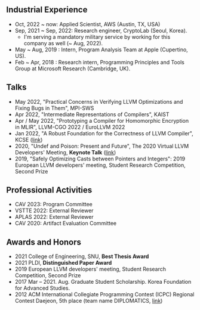 ## Industrial Experience

- Oct, 2022 ~ now: Applied Scientist, AWS (Austin, TX, USA)
- Sep, 2021 ~ Sep, 2022: Research engineer, CryptoLab (Seoul, Korea).
  * I'm serving a mandatory military service by working for this company as well (~ Aug, 2022).
- May ~ Aug, 2019 : Intern, Program Analysis Team at Apple (Cupertino, US).
- Feb ~ Apr, 2018 : Research intern, Programming Principles and Tools Group at Microsoft Research (Cambridge, UK).

## Talks

* May 2022, "Practical Concerns in Verifying LLVM Optimizations and Fixing Bugs in Them", MPI-SWS
* Apr 2022, "Intermediate Representations of Compilers", KAIST
* Apr / May 2022, "Prototyping a Compiler for Homomorphic Encryption in MLIR", LLVM-CGO 2022 / EuroLLVM 2022
* Jan 2022, "A Robust Foundation for the Correctness of LLVM Compiler", KCSE ([link](http://sigsoft.or.kr/KCSE2022/))
* 2020, "Undef and Poison: Present and Future", The 2020 Virtual LLVM Developers' Meeting, **Keynote Talk**  ([link](https://llvm.org/devmtg/2020-09/schedule/))
* 2019, "Safely Optimizing Casts between Pointers and Integers": 2019 European LLVM developers' meeting, Student Research Competition, Second Prize

## Professional Activities

- CAV 2023: Program Committee
- VSTTE 2022: External Reviewer
- APLAS 2022: External Reviewer
- CAV 2020: Artifact Evaluation Committee

## Awards and Honors

- 2021 College of Engineering, SNU, **Best Thesis Award**
- 2021 PLDI, **Distinguished Paper Award**
- 2019 European LLVM developers' meeting, Student Research Competition, Second Prize
- 2017 Mar – 2021. Aug. Graduate Student Scholarship. Korea Foundation for Advanced Studies.
- 2012 ACM International Collegiate Programming Contest (ICPC) Regional Contest Daejeon, 5th place (team name DIPLOMATICS, [link](http://icpckorea.org/2012-daejeon/regional))

